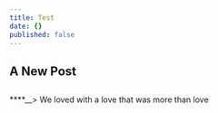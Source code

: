 ```yaml
---
title: Test
date: {}
published: false
---
```


## A New Post
##

****__> We loved with a love that was more than love
